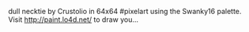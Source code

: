 dull necktie by Crustolio in 64x64 #pixelart using the Swanky16 palette. Visit http://paint.lo4d.net/ to draw you… 
